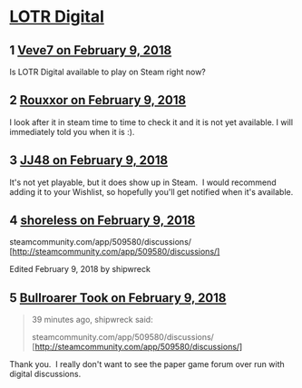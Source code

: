 # [LOTR Digital](https://community.fantasyflightgames.com/topic/269422-lotr-digital/)

## 1 [Veve7 on February 9, 2018](https://community.fantasyflightgames.com/topic/269422-lotr-digital/?do=findComment&comment=3206695)

Is LOTR Digital available to play on Steam right now?

## 2 [Rouxxor on February 9, 2018](https://community.fantasyflightgames.com/topic/269422-lotr-digital/?do=findComment&comment=3206753)

I look after it in steam time to time to check it and it is not yet available. I will immediately told you when it is :).

## 3 [JJ48 on February 9, 2018](https://community.fantasyflightgames.com/topic/269422-lotr-digital/?do=findComment&comment=3206882)

It's not yet playable, but it does show up in Steam.  I would recommend adding it to your Wishlist, so hopefully you'll get notified when it's available.

## 4 [shoreless on February 9, 2018](https://community.fantasyflightgames.com/topic/269422-lotr-digital/?do=findComment&comment=3207054)

steamcommunity.com/app/509580/discussions/ [http://steamcommunity.com/app/509580/discussions/]

Edited February 9, 2018 by shipwreck

## 5 [Bullroarer Took on February 9, 2018](https://community.fantasyflightgames.com/topic/269422-lotr-digital/?do=findComment&comment=3207122)

> 39 minutes ago, shipwreck said:
> 
> steamcommunity.com/app/509580/discussions/ [http://steamcommunity.com/app/509580/discussions/]

Thank you.  I really don't want to see the paper game forum over run with digital discussions.


